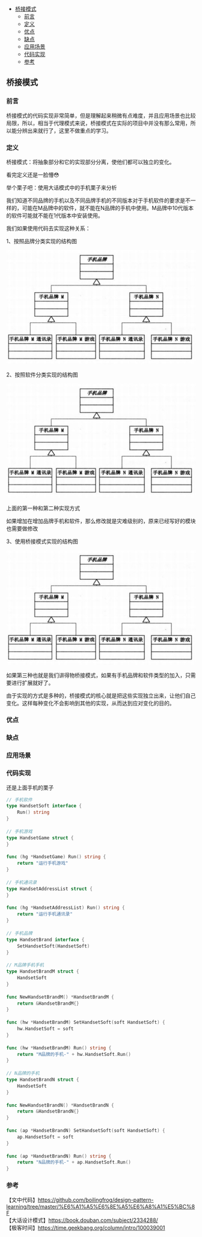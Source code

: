 <!-- START doctoc generated TOC please keep comment here to allow auto update -->
<!-- DON'T EDIT THIS SECTION, INSTEAD RE-RUN doctoc TO UPDATE -->

- [桥接模式](#%E6%A1%A5%E6%8E%A5%E6%A8%A1%E5%BC%8F)
  - [前言](#%E5%89%8D%E8%A8%80)
  - [定义](#%E5%AE%9A%E4%B9%89)
  - [优点](#%E4%BC%98%E7%82%B9)
  - [缺点](#%E7%BC%BA%E7%82%B9)
  - [应用场景](#%E5%BA%94%E7%94%A8%E5%9C%BA%E6%99%AF)
  - [代码实现](#%E4%BB%A3%E7%A0%81%E5%AE%9E%E7%8E%B0)
  - [参考](#%E5%8F%82%E8%80%83)

<!-- END doctoc generated TOC please keep comment here to allow auto update -->

## 桥接模式

### 前言

桥接模式的代码实现非常简单，但是理解起来稍微有点难度，并且应用场景也比较局限，所以，相当于代理模式来说，桥接模式在实际的项目中并没有那么常用，所以能分辨出来就行了，这里不做重点的学习。   

### 定义

桥接模式：将抽象部分和它的实现部分分离，使他们都可以独立的变化。   

看完定义还是一脸懵😳 

举个栗子吧：使用大话模式中的手机栗子来分析    

我们知道不同品牌的手机以及不同品牌手机的不同版本对于手机软件的要求是不一样的，可能在M品牌中的软件，就不能在N品牌的手机中使用。M品牌中10代版本的软件可能就不能在1代版本中安装使用。  
   
我们如果使用代码去实现这种关系：  

1、按照品牌分类实现的结构图

<img src="/img/brand.jpg" alt="bridge"  style="zoom:50%;" />

2、按照软件分类实现的结构图

<img src="/img/brand.jpg" alt="bridge"  style="zoom:50%;" />

上面的第一种和第二种实现方式  

如果增加在增加品牌手机和软件，那么修改就是灾难级别的，原来已经写好的模块也需要做修改    

3、使用桥接模式实现的结构图

<img src="/img/brand.jpg" alt="bridge"  style="zoom:50%;" />

如果第三种也就是我们讲得物桥接模式，如果有手机品牌和软件类型的加入，只需要进行扩展就好了。  

由于实现的方式是多种的，桥接模式的核心就是把这些实现独立出来，让他们自己变化。这样每种变化不会影响到其他的实现，从而达到应对变化的目的。   

### 优点

### 缺点

### 应用场景

### 代码实现

还是上面手机的栗子  

```go
// 手机软件
type HandsetSoft interface {
	Run() string
}

// 手机游戏
type HandsetGame struct {
}

func (hg *HandsetGame) Run() string {
	return "运行手机游戏"
}

// 手机通讯录
type HandsetAddressList struct {
}

func (hg *HandsetAddressList) Run() string {
	return "运行手机通讯录"
}

// 手机品牌
type HandsetBrand interface {
	SetHandsetSoft(HandsetSoft)
}

// M品牌手机手机
type HandsetBrandM struct {
	HandsetSoft
}

func NewHandsetBrandM() *HandsetBrandM {
	return &HandsetBrandM{}
}

func (hw *HandsetBrandM) SetHandsetSoft(soft HandsetSoft) {
	hw.HandsetSoft = soft
}

func (hw *HandsetBrandM) Run() string {
	return "M品牌的手机-" + hw.HandsetSoft.Run()
}

// N品牌的手机
type HandsetBrandN struct {
	HandsetSoft
}

func NewHandsetBrandN() *HandsetBrandN {
	return &HandsetBrandN{}
}

func (ap *HandsetBrandN) SetHandsetSoft(soft HandsetSoft) {
	ap.HandsetSoft = soft
}

func (ap *HandsetBrandN) Run() string {
	return "N品牌的手机-" + ap.HandsetSoft.Run()
}
```

### 参考

【文中代码】https://github.com/boilingfrog/design-pattern-learning/tree/master/%E6%A1%A5%E6%8E%A5%E6%A8%A1%E5%BC%8F    
【大话设计模式】https://book.douban.com/subject/2334288/  
【极客时间】https://time.geekbang.org/column/intro/100039001  